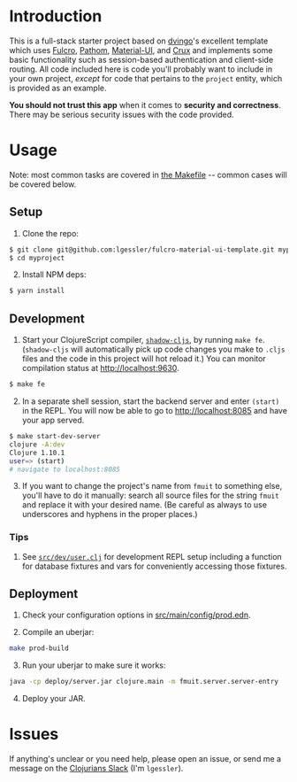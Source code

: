 # Introduction

This is a full-stack starter project based on [dvingo](https://github.com/dvingo/dv.fulcro-template)'s excellent 
template which uses [Fulcro](https://fulcro.fulcrologic.com/), 
[Pathom](https://blog.wsscode.com/pathom/v2/pathom/2.2.0/introduction.html),
[Material-UI](https://material-ui.com/), and [Crux](https://opencrux.com/main/index.html) and implements some basic
functionality such as session-based authentication and client-side routing. All code included here is code you'll
probably want to include in your own project, *except* for code that pertains to the `project` entity, which is 
provided as an example.

**You should not trust this app** when it comes to **security and correctness**. There may be serious security issues
with the code provided. 

# Usage

Note: most common tasks are covered in [the Makefile](./Makefile) -- common cases will be covered below.

## Setup 

1. Clone the repo:

```bash
$ git clone git@github.com:lgessler/fulcro-material-ui-template.git myproject
$ cd myproject
```

2. Install NPM deps:

```bash
$ yarn install
```

## Development

1. Start your ClojureScript compiler, [`shadow-cljs`](https://github.com/thheller/shadow-cljs), by running `make fe`. 
(`shadow-cljs` will automatically pick up code changes you make to `.cljs` files and the code in this project will hot 
reload it.) You can monitor compilation status at [http://localhost:9630]().

```bash
$ make fe
```

2. In a separate shell session, start the backend server and enter `(start)` in the REPL. You will now be able to go to
[http://localhost:8085]() and have your app served.

```bash
$ make start-dev-server
clojure -A:dev
Clojure 1.10.1
user=> (start)
# navigate to localhost:8085
```

3. If you want to change the project's name from `fmuit` to something else, you'll have to do it manually: search all 
source files for the string `fmuit` and replace it with your desired name. (Be careful as always to use underscores
and hyphens in the proper places.)

### Tips

1. See [`src/dev/user.clj`](./src/dev/user.clj) for development REPL setup including a function for database fixtures and 
vars for conveniently accessing those fixtures.

## Deployment

1. Check your configuration options in [src/main/config/prod.edn](./src/main/config/prod.edn).

2. Compile an uberjar:

```bash
make prod-build
```

3. Run your uberjar to make sure it works:

```bash
java -cp deploy/server.jar clojure.main -m fmuit.server.server-entry
```

4. Deploy your JAR.

# Issues

If anything's unclear or you need help, please open an issue, or send me a message on the 
[Clojurians Slack](https://clojurians.slack.com/) (I'm `lgessler`).
